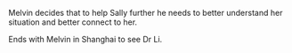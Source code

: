 Melvin decides that to help Sally further he needs to better understand her situation and better connect to her.

Ends with Melvin in Shanghai to see Dr Li.
